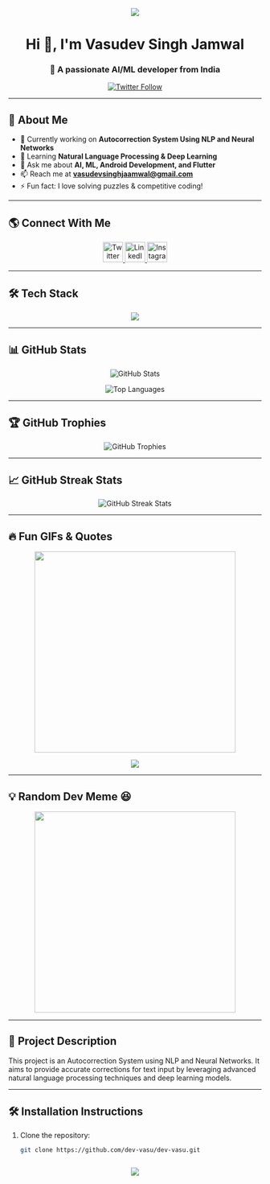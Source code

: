 <p align="center">
  <img src="https://github.com/Anmol-Baranwal/Cool-GIFs-For-GitHub/assets/74038190/d48893bd-0757-481c-8d7e-ba3e163feae7" />
</p>

<h1 align="center">Hi 👋, I'm Vasudev Singh Jamwal</h1>
<h3 align="center">🚀 A passionate AI/ML developer from India</h3>

<p align="center">
  <a href="https://twitter.com/vasudevsinghh" target="_blank">
    <img src="https://img.shields.io/twitter/follow/vasudevsinghh?logo=twitter&style=for-the-badge" alt="Twitter Follow" />
  </a>
</p>

---

## 🚀 About Me
- 🔭 Currently working on **Autocorrection System Using NLP and Neural Networks**  
- 🌱 Learning **Natural Language Processing & Deep Learning**  
- 💬 Ask me about **AI, ML, Android Development, and Flutter**  
- 📫 Reach me at **vasudevsinghjaamwal@gmail.com**  
- ⚡ Fun fact: I love solving puzzles & competitive coding!  

---

## 🌎 Connect With Me
<p align="center">
  <a href="https://twitter.com/vasudevsinghh" target="_blank">
    <img src="https://raw.githubusercontent.com/rahuldkjain/github-profile-readme-generator/master/src/images/icons/Social/twitter.svg" alt="Twitter" height="40" width="40" />
  </a>
  <a href="https://linkedin.com/in/vasudev-singh-jamwal" target="_blank">
    <img src="https://raw.githubusercontent.com/rahuldkjain/github-profile-readme-generator/master/src/images/icons/Social/linked-in-alt.svg" alt="LinkedIn" height="40" width="40" />
  </a>
  <a href="https://instagram.com/rajput.vasudevv" target="_blank">
    <img src="https://raw.githubusercontent.com/rahuldkjain/github-profile-readme-generator/master/src/images/icons/Social/instagram.svg" alt="Instagram" height="40" width="40" />
  </a>
</p>

---

## 🛠️ Tech Stack
<p align="center">
  <img src="https://skillicons.dev/icons?i=python,tensorflow,pytorch,java,c,cpp,html,css,js,react,flutter,androidstudio,mysql,postgresql,git,linux,aws,gcp" />
</p>

---

## 📊 GitHub Stats
<p align="center">
  <img src="https://github-readme-stats.vercel.app/api?username=dev-vasu&show_icons=true&theme=radical" alt="GitHub Stats" />
</p>

<p align="center">
  <img src="https://github-readme-stats.vercel.app/api/top-langs?username=dev-vasu&show_icons=true&theme=tokyonight&layout=compact" alt="Top Languages" />
</p>

---

## 🏆 GitHub Trophies
<p align="center">
  <img src="https://github-profile-trophy.vercel.app/?username=dev-vasu&theme=onedark" alt="GitHub Trophies" />
</p>

---

## 📈 GitHub Streak Stats
<p align="center">
  <img src="https://github-readme-streak-stats.vercel.app?user=dev-vasu&theme=dark&hide_border=true" alt="GitHub Streak Stats" />
</p>

---

## 🔥 Fun GIFs & Quotes
<p align="center">
  <img src="https://media.giphy.com/media/836HiJc7pgzy8iNXCn/giphy.gif" width="400px" />
</p>

<p align="center">
  <img src="https://quotes-github-readme.vercel.app/api?type=horizontal&theme=radical" />
</p>

---

## 💡 Random Dev Meme 😆
<p align="center">
  <img src="https://meme-api.com/gimme/programminghumor" width="400px" />
</p>

---

## 📝 Project Description
This project is an Autocorrection System using NLP and Neural Networks. It aims to provide accurate corrections for text input by leveraging advanced natural language processing techniques and deep learning models.

---

## 🛠️ Installation Instructions
1. Clone the repository:
   ```bash
   git clone https://github.com/dev-vasu/dev-vasu.git



<p align="center">
  <img src="https://capsule-render.vercel.app/api?type=waving&color=gradient&height=60&section=footer"/>
</p>
